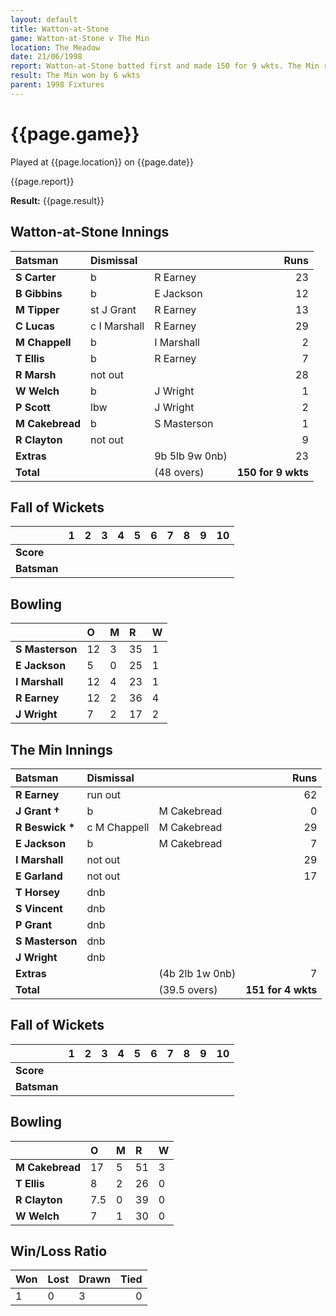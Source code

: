 ```yaml
---
layout: default
title: Watton-at-Stone
game: Watton-at-Stone v The Min
location: The Meadow
date: 21/06/1998
report: Watton-at-Stone batted first and made 150 for 9 wkts. The Min replied with 151 for 4 wkts
result: The Min won by 6 wkts
parent: 1998 Fixtures
---
```


# {{page.game}}

Played at {{page.location}} on {{page.date}}

{{page.report}}

**Result:** {{page.result}}

## Watton-at-Stone Innings

| Batsman | Dismissal |  | Runs |
|:---|:---|---|---:|
| **S Carter** | b | R Earney | 23 |
| **B Gibbins** | b | E Jackson | 12 |
| **M Tipper** | st J Grant | R Earney | 13 |
| **C Lucas** | c I Marshall | R Earney | 29 |
| **M Chappell** | b | I Marshall | 2 |
| **T Ellis** | b | R Earney | 7 |
| **R Marsh** | not out |  | 28 |
| **W Welch** | b | J Wright | 1 |
| **P Scott** | lbw | J Wright | 2 |
| **M Cakebread** | b | S Masterson | 1 |
| **R Clayton** | not out |  | 9 |
| **Extras** | | 9b 5lb 9w 0nb) | 23 |
| **Total** | | (48 overs) | **150 for 9 wkts** |

## Fall of Wickets

| | 1 | 2 | 3 | 4 | 5 | 6 | 7 | 8 | 9 | 10 |
|---|:---:|:---:|:---:|:---:|:---:|:---:|:---:|:---:|:---:|:---:|
| **Score** |  |  |  |  |  |  |  |  |  |  |
| **Batsman** |  |  |  |  |  |  |  |  |  |  |

## Bowling

| | O | M | R | W |
|---|:---|:---|:---|:---|
| **S Masterson** | 12 | 3 | 35 | 1 |
| **E Jackson** | 5 | 0 | 25 | 1 |
| **I Marshall** | 12 | 4 | 23 | 1 |
| **R Earney** | 12 | 2 | 36 | 4 |
| **J Wright** | 7 | 2 | 17 | 2 |

## The Min Innings

| Batsman | Dismissal |  | Runs |
|:---|:---|---|---:|
| **R Earney** | run out |  | 62 |
| **J Grant &#8224;** | b | M Cakebread | 0 |
| **R Beswick &#42;** | c M Chappell | M Cakebread | 29 |
| **E Jackson** | b | M Cakebread | 7 |
| **I Marshall** | not out |  | 29 |
| **E Garland** | not out |  | 17 |
| **T Horsey** | dnb |  |  |
| **S Vincent** | dnb |  |  |
| **P Grant** | dnb |  |  |
| **S Masterson** | dnb |  |  |
| **J Wright** | dnb |  |  |
| **Extras** | | (4b 2lb 1w 0nb) | 7 |
| **Total** | | (39.5 overs) | **151 for 4 wkts** |

## Fall of Wickets

| | 1 | 2 | 3 | 4 | 5 | 6 | 7 | 8 | 9 | 10 |
|---|:---:|:---:|:---:|:---:|:---:|:---:|:---:|:---:|:---:|:---:|
| **Score** |  |  |  |  |  |  |  |  |  |  |
| **Batsman** |  |  |  |  |  |  |  |  |  |  |

## Bowling

| | O | M | R | W |
|---|:---|:---|:---|:---|
| **M Cakebread** | 17 | 5 | 51 | 3 |
| **T Ellis** | 8 | 2 | 26 | 0 |
| **R Clayton** | 7.5 | 0 | 39 | 0 |
| **W Welch** | 7 | 1 | 30 | 0 |

## Win/Loss Ratio

| Won | Lost | Drawn | Tied |
|:---|:---|:---|---:|
| 1 | 0 | 3 | 0 |